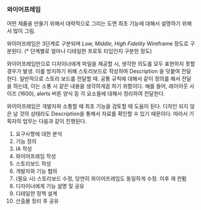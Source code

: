 ### 와이어프레임

어떤 제품을 만들기 위해서 대략적으로 그리는 도면
최초 기능에 대해서 설명하기 위해서 많이 그림.

와이어프레임은 3단계로 구분되며 *Low, Middle, High Fidelity* Wireframe 정도로 구분된다. (* 단계별로 얼마나 디테일한 프로토 타입인지 구분한 정도)

와이어프레임만으로 디자이너에게 파일을 제공할 시, 생각한 의도를 모두 표현하지 못할 경우가 발생. 이를 방지하기 위해 스토리보드로 작성하여 Description 을 덧붙여 전달한다.
일반적으로 스토리 보드를 전달할 때. 공통 규칙에 대해서 같이 정의를 해서 전달을 하는데, 이는 소통 시 같은 내용을 생각하게끔 하기 위함이다. 예를 들어, 레이아웃 사이즈 (1600), alerts 버튼 양식 등 각 요소들에 대해서 정리하여 전달한다. 

와이어프레임은 개발자와 소통할 때 최초 기능을 검토할 때 도움이 된다. 디자인 되지 않은 날 것의 상태라도 Description을 통해서 자료를 확인할 수 있기 때문이다. 따라서 기획자의 업무는 다음과 같이 진행된다. 
1. 요구사항에 대한 분석
2. 기능 정의
3. IA 작성
4. 와이어프레임 작성
5. 스토리보드 작성
6. 개발자와 기능 협의
7. (필요 시) 스토리보드 수정, 당연히 와이어프레임도 동일하게 수정. 이후 재 컨펌
8. 디자이너에게 기능 설명 및 공유
9. 디테일한 정책 설계
10. 산출물 정리 후 공유
